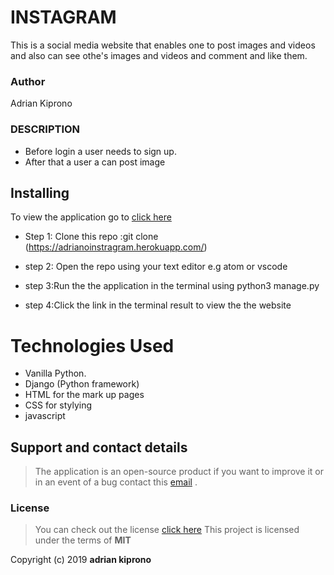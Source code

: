 # INSTAGRAM
This is a social media website that enables one to post images and videos and also can see othe's images and videos and comment and like them.

### Author

 Adrian Kiprono 

 ### DESCRIPTION
 - Before login a user needs to sign up.
 - After that a user a can post image


 
## Installing 

To view the application go to [click here]( https://adrianogallery.herokuapp.com/ )

- Step 1: Clone this repo :git clone (https://adrianoinstragram.herokuapp.com/)

- step 2: Open the repo using your text editor e.g atom or vscode

- step 3:Run the the application in  the terminal using python3 manage.py

- step 4:Click the link in the terminal result to view the the website

# Technologies Used

- Vanilla Python.
- Django (Python framework)
- HTML for the mark up pages
- CSS for stylying
- javascript

## Support and contact details
>The application is an open-source product if you  want to improve it or in an event of a bug  contact this
> [email](tuimuradrian6@gmail.com) .
### License
>You can check out the license [click here](LICENSE)
This project is licensed under the terms of **MIT**

Copyright (c) 2019 **adrian  kiprono**